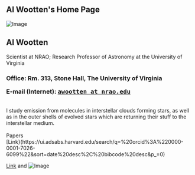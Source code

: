 ##  Al Wootten's Home Page  
![Image](http://www.cv.nrao.edu/~awootten/almwo.jpg)

## Al Wootten
<p>Scientist at NRAO; Research Professor of Astronomy at the University
of Virginia</p>

<p></p>
<h3>Office: Rm. 313, Stone Hall, The University of Virginia
<p>E-mail (Internet): <tt><a href="mailto:awootten%20at%20nrao.edu">awootten
at nrao.edu</a></tt><br>
</p>
</h3>


<br>
I study emission from molecules in interstellar clouds forming stars,
as
well as in the outer shells of evolved stars which are returning their
stuff to the interstellar medium. </br>
<br> Papers </br>
[Link}(https://ui.adsabs.harvard.edu/search/q=%20orcid%3A%220000-0001-7026-6099%22&sort=date%20desc%2C%20bibcode%20desc&p_=0)


[Link](url) and ![Image](src)

